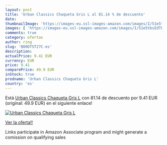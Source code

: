 ```yaml
---
layout: post
title: 'Urban Classics Chaqueta Gris L al 81.14 % de descuento'
date: 
thumbnailImage: 'https://images-eu.ssl-images-amazon.com/images/I/51e5tbsEdTL._SL200_.jpg'
images: [ 'https://images-eu.ssl-images-amazon.com/images/I/51e5tbsEdTL._SL200_.jpg' ]
comments: true
category: ofertas
author: ring
slug: 'B00DTST27C-es'
description:
actualPrice: 9.41 EUR
currency: EUR
price: 9.41
comparePrice: 49.9 EUR
inStock: true
prodname: 'Urban Classics Chaqueta Gris L'
country: 'es'
---
```


Está [Urban Classics Chaqueta Gris L](https://www.amazon.es/dp/B00DTST27C/?tag=tolees-21) con 81.14 de descuento por 9.41 EUR (original: 49.9 EUR) en el siguiente enlace!

[![Urban Classics Chaqueta Gris L](https://images-eu.ssl-images-amazon.com/images/I/51e5tbsEdTL._SL200_.jpg)](https://www.amazon.es/dp/B00DTST27C/?tag=tolees-21)

[Ver la oferta!!](https://www.amazon.es/dp/B00DTST27C/?tag=tolees-21)

Links participate in Amazon Associate program and might generate a comission on qualifying sales


